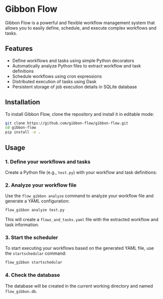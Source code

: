# Gibbon Flow

Gibbon Flow is a powerful and flexible workflow management system that allows you to easily define, schedule, and execute complex workflows and tasks.

## Features

- Define workflows and tasks using simple Python decorators
- Automatically analyze Python files to extract workflow and task definitions
- Schedule workflows using cron expressions
- Distributed execution of tasks using Dask
- Persistent storage of job execution details in SQLite database

## Installation

To install Gibbon Flow, clone the repository and install it in editable mode:

```bash
git clone https://github.com/gibbon-flow/gibbon-flow.git
cd gibbon-flow
pip install -e .
```

## Usage

### 1. Define your workflows and tasks

Create a Python file (e.g., `test.py`) with your workflow and task definitions:

### 2. Analyze your workflow file

Use the `flow_gibbon analyze` command to analyze your workflow file and generate a YAML configuration:

```bash
flow_gibbon analyze test.py
```

This will create a `flows_and_tasks.yaml` file with the extracted workflow and task information.

### 3. Start the scheduler

To start executing your workflows based on the generated YAML file, use the `startschedular` command:

```bash
flow_gibbon startschedular
```

### 4. Check the database 

The database will be created in the current working directory and named `flow_gibbon.db`. 
